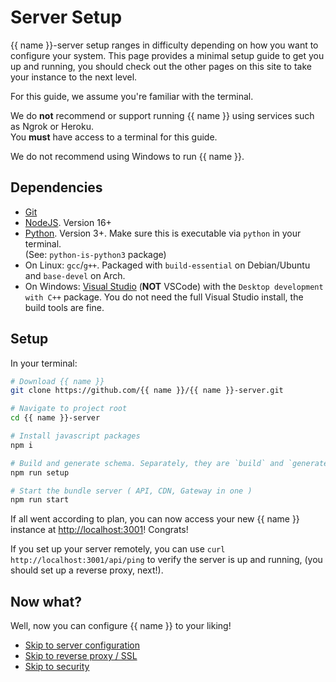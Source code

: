 # Server Setup

{{ name }}-server setup ranges in difficulty depending on how you want to configure your system.
This page provides a minimal setup guide to get you up and running,
you should check out the other pages on this site to take your instance to the next level.

For this guide, we assume you're familiar with the terminal.

We do **not** recommend or support running {{ name }} using services such as Ngrok or Heroku.  
You **must** have access to a terminal for this guide.

We do not recommend using Windows to run {{ name }}.

## Dependencies

-   [Git](https://git-scm.com/)
-   [NodeJS](https://nodejs.org). Version 16+
-   [Python](https://www.python.org/). Version 3+. Make sure this is executable via `python` in your terminal.  
     (See: `python-is-python3` package)
-   On Linux: `gcc`/`g++`. Packaged with `build-essential` on Debian/Ubuntu and `base-devel` on Arch.
-   On Windows: [Visual Studio](https://visualstudio.microsoft.com/) (**NOT** VSCode) with the `Desktop development with C++` package.
    You do not need the full Visual Studio install, the build tools are fine.

## Setup

In your terminal:

```bash
# Download {{ name }}
git clone https://github.com/{{ name }}/{{ name }}-server.git

# Navigate to project root
cd {{ name }}-server

# Install javascript packages
npm i

# Build and generate schema. Separately, they are `build` and `generate:schema`.
npm run setup

# Start the bundle server ( API, CDN, Gateway in one )
npm run start
```

If all went according to plan, you can now access your new {{ name }} instance at [http://localhost:3001](http://localhost:3001)! Congrats!

If you set up your server remotely, you can use `curl http://localhost:3001/api/ping` to verify the server is up and running,
(you should set up a reverse proxy, next!).

## Now what?

Well, now you can configure {{ name }} to your liking!

-   [Skip to server configuration](configuration)
-   [Skip to reverse proxy / SSL](reverseProxy.md)
-   [Skip to security](security)
